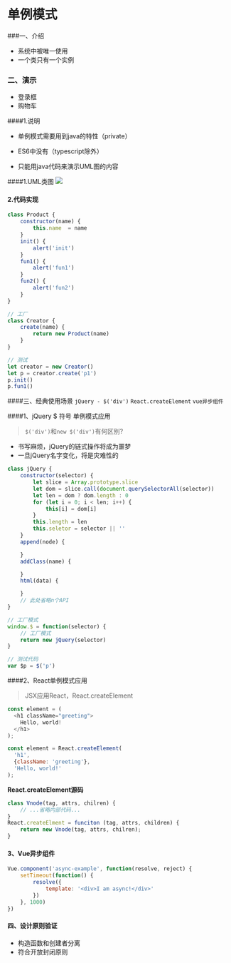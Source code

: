 # 单例模式

###一、介绍

- 系统中被唯一使用
- 一个类只有一个实例

### 二、演示

- 登录框
- 购物车

####1.说明

- 单例模式需要用到java的特性（private）

- ES6中没有（typescript除外）

- 只能用java代码来演示UML图的内容

  

####1.UML类图
![](https://ws1.sinaimg.cn/large/0069RVTdgy1ftulavjw8ej315g0eg3zk.jpg)

#### 2.代码实现
```javascript
class Product {
	constructor(name) {
		this.name  = name
	}
	init() {
		alert('init')
	}
	fun1() {
		alert('fun1')
	}
	fun2() {
		alert('fun2')
	}
}

// 工厂
class Creator {
	create(name) {
		return new Product(name)
	}
}

// 测试
let creator = new Creator()
let p = creator.create('p1')
p.init()
p.fun1()
```


####三、经典使用场景
`jQuery - $('div')`
`React.createElement`
`vue异步组件`



####1、jQuery $ 符号 单例模式应用

> `$('div')`和`new $('div')`有何区别?
  - 书写麻烦，jQuery的链式操作将成为噩梦
  - 一旦jQuery名字变化，将是灾难性的
```javascript
class jQuery {
	constructor(selector) {
		let slice = Array.prototype.slice
		let dom = slice.call(document.querySelectorAll(selector))
		let len = dom ? dom.length : 0
		for (let i = 0; i < len; i++) {
			this[i] = dom[i]
		}
		this.length = len
		this.seletor = selector || ''
	}
	append(node) {

	}
	addClass(name) {

	}
	html(data) {

	}
	// 此处省略n个API
}

// 工厂模式
window.$ = function(selector) {
	// 工厂模式
	return new jQuery(selector)
}

// 测试代码
var $p = $('p')
```

####2、React单例模式应用

> JSX应用React，React.createElement

```javascript
const element = (
  <h1 className="greeting">
    Hello, world!
  </h1>
);
```

```javascript
const element = React.createElement(
  'h1',
  {className: 'greeting'},
  'Hello, world!'
);
```

**React.createElement源码**

```javascript
class Vnode(tag, attrs, chilren) {
	// ...省略内部代码...
}
React.createElment = funciton (tag, attrs, children) {
    return new Vnode(tag, attrs, chilren);
}
```



#### 3、Vue异步组件

```javascript
Vue.component('async-example', function(resolve, reject) {
    setTimeout(function() {
        resolve({
            template: '<div>I am async!</div>'
        })
    }, 1000)
})
```



####  四、设计原则验证

- 构造函数和创建者分离
- 符合开放封闭原则









